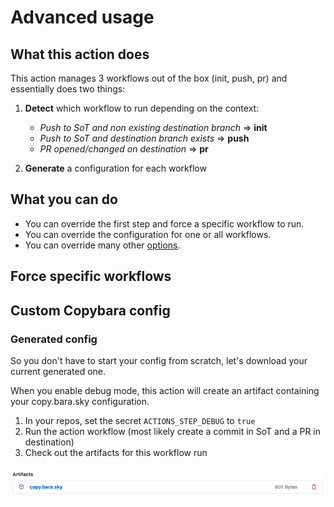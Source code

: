 # Advanced usage

## What this action does

This action manages 3 workflows out of the box (init, push, pr) and essentially does two things:

1. **Detect** which workflow to run depending on the context:

   - _Push to SoT and non existing destination branch_ => **init**
   - _Push to SoT and destination branch exists_ => **push**
   - _PR opened/changed on destination_ => **pr**

2. **Generate** a configuration for each workflow

## What you can do

- You can override the first step and force a specific workflow to run.
- You can override the configuration for one or all workflows.
- You can override many other [options](options.md).

## Force specific workflows

## Custom Copybara config

### Generated config

So you don't have to start your config from scratch, let's download your current generated one.

When you enable debug mode, this action will create an artifact containing your copy.bara.sky configuration.

1. In your repos, set the secret `ACTIONS_STEP_DEBUG` to `true`
2. Run the action workflow (most likely create a commit in SoT and a PR in destination)
3. Check out the artifacts for this workflow run

![artifact](images/artifact.png)
